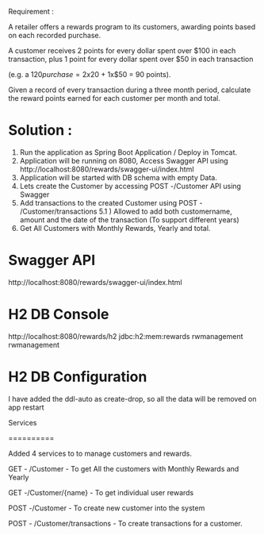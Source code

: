 

Requirement : 

A retailer offers a rewards program to its customers, awarding points based on each recorded purchase.

A customer receives 2 points for every dollar spent over $100 in each transaction, plus 1 point for every dollar spent over $50 in each transaction

(e.g. a $120 purchase = 2x$20 + 1x$50 = 90 points).

Given a record of every transaction during a three month period, calculate the reward points earned for each customer per month and total.



Solution :
============
  1. Run the application as Spring Boot Application / Deploy in Tomcat.
  2. Application will be running on 8080, Access Swagger API using http://localhost:8080/rewards/swagger-ui/index.html
  3. Application will be started with DB schema with empty Data.
  4. Lets create the Customer by accessing POST -/Customer API using Swagger
  5. Add transactions to the created Customer using POST - /Customer/transactions
     5.1 ) Allowed to add both customername, amount and the date of the transaction (To support different years)
  6. Get All Customers with Monthly Rewards, Yearly  and total.   


Swagger API
============

  http://localhost:8080/rewards/swagger-ui/index.html
  
H2 DB Console 
==============

http://localhost:8080/rewards/h2
	jdbc:h2:mem:rewards
	rwmanagement
	rwmanagement
	
H2 DB Configuration 
==================
I have added the ddl-auto as create-drop, so all the data will be removed on app restart

Services 

==========

Added 4 services to to manage customers and rewards.

GET - /Customer - To get All the customers with Monthly Rewards and Yearly

GET -/Customer/{name} - To get individual user rewards

POST -/Customer - To create new customer into the system

POST - /Customer/transactions - To create transactions for a customer.
